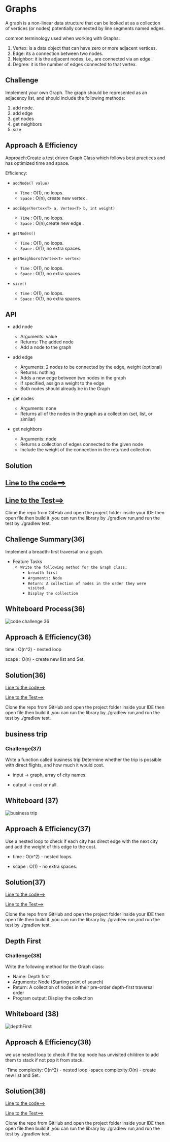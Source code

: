# Graphs
<!-- Short summary or background information -->
A graph is a non-linear data structure that can be looked at as a collection of vertices (or nodes) potentially connected by line segments named edges.

common terminology used when working with Graphs:

1. Vertex: is a data object that can have zero or more adjacent vertices.
2. Edge: its a connection between two nodes.
3. Neighbor: it is the adjacent nodes, i.e., are connected via an edge.
4. Degree: it is the number of edges connected to that vertex.

## Challenge
<!-- Description of the challenge -->
Implement your own Graph. The graph should be represented as an adjacency list, and should include the following methods:

1. add node.
2. add edge
3. get nodes
4. get neighbors
5. size

## Approach & Efficiency
<!-- What approach did you take? Why? What is the Big O space/time for this approach? -->
Approach:Create a test driven Graph Class which follows best practices and has optimized time and space.

Efficiency:

* `addNode(T value)`
  * `Time` : O(1), no loops.
  * `Space` : O(n), create new vertex .

* `addEdge(Vertex<T> a, Vertex<T> b, int weight)`
  * `Time` : O(1), no loops.
  * `Space` : O(n),create new edge .

* `getNodes()`
  * `Time` : O(1), no loops.
  * `Space` : O(1), no extra spaces.

* `getNeighbors(Vertex<T> vertex)`
  * `Time` : O(1), no loops.
  * `Space` : O(1), no extra spaces.

* `size()`
  * `Time` : O(1), no loops.
  * `Space` : O(1), no extra spaces.

## API
<!-- Description of each method publicly available in your Graph -->

* add node
  * Arguments: value
  * Returns: The added node
  * Add a node to the graph

* add edge
  * Arguments: 2 nodes to be connected by the edge, weight (optional)
  * Returns: nothing
  * Adds a new edge between two nodes in the graph
  * If specified, assign a weight to the edge
  * Both nodes should already be in the Graph

* get nodes
  * Arguments: none
  * Returns all of the nodes in the graph as a collection (set, list, or similar)

* get neighbors
  * Arguments: node
  * Returns a collection of edges connected to the given node
  * Include the weight of the connection in the returned collection

## Solution
<!-- Show how to run your code, and examples of it in action -->
## [Line to the code==>](/graph/lib/src/main/java/graph/Graph.java)

## [Line to the Test==>](/graph/lib/src/test/java/graph/LibraryTest.java)

Clone the repo from GitHub and open the project folder inside your IDE then open file.then build it ,you can run the library by ./gradlew run,and run the test by ./gradlew test.

## Challenge Summary(36)
<!-- Description of the challenge -->
Implement a breadth-first traversal on a graph.

* Feature Tasks
  * `Write the following method for the Graph class:`
    * `breadth first`
    * `Arguments: Node`
    * `Return: A collection of nodes in the order they were visited.`
    * `Display the collection`

## Whiteboard Process(36)
<!-- Embedded whiteboard image -->
![code challenge 36](/graph/img/codechallenge36.png)

## Approach & Efficiency(36)
<!-- What approach did you take? Why? What is the Big O space/time for this approach? -->

time : O(n^2) - nested loop

scape : O(n) - create new list and Set.

## Solution(36)
<!-- Show how to run your code, and examples of it in action -->

[Line to the code==>](/graph/lib/src/main/java/graph/Graph.java)

[Line to the Test==>](/graph/lib/src/test/java/graph/LibraryTest.java)

Clone the repo from GitHub and open the project folder inside your IDE then open file.then build it ,you can run the library by ./gradlew run,and run the test by ./gradlew test.

## business trip

### Challenge(37)

Write a function called business trip
Determine whether the trip is possible with direct flights, and how much it would cost.

* input -> graph, array of city names.

* output -> cost or null.

## Whiteboard (37)

![business trip](./img/codechallenge37.png)

## Approach & Efficiency(37)

Use a nested loop to check if each city has direct edge with the next city and add the weight of this edge to the cost.

* time : O(n^2) - nested loops.

* scape : O(1) - no extra spaces.

## Solution(37)
<!-- Show how to run your code, and examples of it in action -->

[Line to the code==>](/graph/lib/src/main/java/graph/Graph.java)

[Line to the Test==>](/graph/lib/src/test/java/graph/LibraryTest.java)

Clone the repo from GitHub and open the project folder inside your IDE then open file.then build it ,you can run the library by ./gradlew run,and run the test by ./gradlew test.

## Depth First

### Challenge(38)

Write the following method for the Graph class:

* Name: Depth first
* Arguments: Node (Starting point of search)
* Return: A collection of nodes in their pre-order depth-first traversal order
* Program output: Display the collection

## Whiteboard (38)

![depthFirst](/graph/img/CC38.png)

## Approach & Efficiency(38)

we use nested loop to check if the top node has unvisited children to  add them to stack if not pop it from stack.

-Time complexity: O(n^2) - nested loop
-space complexity:O(n) - create new list and Set.

## Solution(38)
<!-- Show how to run your code, and examples of it in action -->

[Line to the code==>](/graph/lib/src/main/java/graph/Graph.java)

[Line to the Test==>](/graph/lib/src/test/java/graph/LibraryTest.java)

Clone the repo from GitHub and open the project folder inside your IDE then open file.then build it ,you can run the library by ./gradlew run,and run the test by ./gradlew test.
